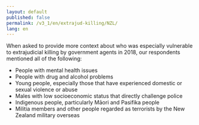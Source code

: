 ```yaml
---
layout: default
published: false
permalink: /v3_1/en/extrajud-killing/NZL/
lang: en
---
```


When asked to provide more context about who was especially vulnerable to extrajudicial killing by government agents in 2018, our respondents mentioned all of the following:
-	People with mental health issues
-	People with drug and alcohol problems
-	Young people, especially those that have experienced domestic or sexual violence or abuse
-	Males with low socioeconomic status that directly challenge police
-	Indigenous people, particularly Māori and Pasifika people
-	Militia members and other people regarded as terrorists by the New Zealand military overseas

